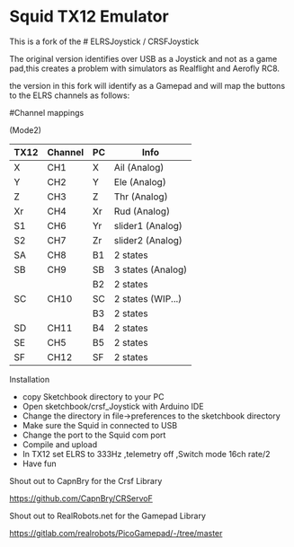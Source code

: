 # Squid TX12 Emulator

This is a fork of the # ELRSJoystick / CRSFJoystick 

The original version identifies over USB as a Joystick and not as a game pad,this creates a problem with simulators as Realflight and Aerofly RC8. 

the version in this fork will identify as a Gamepad and will map the buttons to the ELRS channels as follows:



#Channel mappings

(Mode2)  

| TX12 | Channel | PC  | Info              |
|------|---------|-----|-------------------|
| X    | CH1     | X   | Ail (Analog)      |
| Y    | CH2     | Y   | Ele (Analog)      |
| Z    | CH3     | Z   | Thr (Analog)      |
| Xr   | CH4     | Xr  | Rud (Analog)      |
| S1   | CH6     | Yr  | slider1 (Analog)  |
| S2   | CH7     | Zr  | slider2 (Analog)  |
| SA   | CH8     | B1  | 2 states          |
| SB   | CH9     | SB  | 3 states (Analog) |
|      |         | B2  | 2 states          |
| SC   | CH10    | SC  | 2 states (WIP...) |
|      |         | B3  | 2 states          |
| SD   | CH11    | B4  | 2 states          |
| SE   | CH5     | B5  | 2 states          |
| SF   | CH12    | SF  | 2 states          |




Installation 

* copy Sketchbook directory to your PC 
* Open sketchbook/crsf_Joystick with Arduino IDE
* Change the directory in file->preferences to the sketchbook directory
* Make sure the Squid in connected to USB 
* Change the port to the Squid com port
* Compile and upload 
* In TX12 set ELRS to 333Hz ,telemetry off ,Switch mode 16ch rate/2
* Have fun 



















Shout out to CapnBry for the Crsf Library

https://github.com/CapnBry/CRServoF

Shout out to RealRobots.net for the Gamepad Library

https://gitlab.com/realrobots/PicoGamepad/-/tree/master


